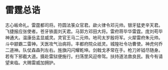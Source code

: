 # 雷霆总诰

志心皈命礼。雷霆都司将。符圆法箓众官君。歘火律令邓元帅。银牙猛吏辛天君。飞捷报应张使者。苍牙铁面刘天君。马郭方邓田大将。雷府蒋毕华雷霆。庞刘苟毕神通大。温康岳孟显威灵。灵官王马二元帅。地司太岁殷将军。火犀雷府朱元帅。斗中颛霸二雷神。天医攻气治病将。丰都府院众祇灵。城隍社令功曹使。神虎何乔二道神。队仗森森列左右。旌旗闪闪耀乾坤。剑戟戈矛常在手。枪刀斧钺尽随身。若有下邪截大道。摄赴雷狱便施行。扫荡罡风迎帝驾。扶持道法救良民。我今有请望来临。大赐雷威加拥护。
